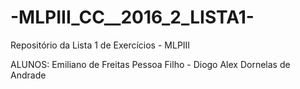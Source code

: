 # -MLPIII_CC__2016_2_LISTA1-
Repositório da Lista 1 de Exercícios - MLPIII

ALUNOS: Emiliano de Freitas Pessoa Filho -
Diogo Alex Dornelas de Andrade
